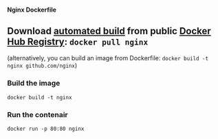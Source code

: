 #### Nginx Dockerfile


##  Download [automated build](https://registry.hub.docker.com/u/dockerfile/nginx/) from public [Docker Hub Registry](https://registry.hub.docker.com/): `docker pull nginx`

   (alternatively, you can build an image from Dockerfile: `docker build -t nginx github.com/nginx`)


### Build the image

    docker build -t nginx

### Run the contenair

    docker run -p 80:80 nginx

